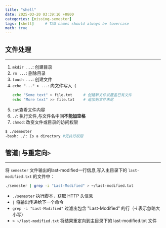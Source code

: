 ```yaml
---
title: "shell"
date: 2025-03-20 03:39:16 +0800
categories: [missing-semester]
tags: [shell]     # TAG names should always be lowercase
math: true
---
```

## 文件处理
---
1. `mkdir ...`: 创建目录
2. `rm ...`: 删除目录
3. `touch ...`: 创建文件
4. `echo "..." > ...`: 向文件写入（
	```bash
   echo "Some text" > file.txt     # 创建新文件或覆盖已有文件
   echo "More text" >> file.txt    # 追加到文件末尾
   ```
5. `cat`查看文件内容
6. `./`: 执行文件,与文件名中间**不能加空格**
7. `chmod`: 改变文件或目录的访问权限
```bash
$ ./semester 
-bash: ./: Is a directory #无执行权限
```

## 管道`|`与重定向`>`
---
将 `semester` 文件输出的last-modified一行信息,写入主目录下的 `last-modified.txt` 的文件中：
```bash
./semester | grep -i "Last-Modified" > ~/last-modified.txt
```
- `./semester` 执行脚本，获取 HTTP 头信息
- `|` 将输出传递给下一个命令
- `grep -i "Last-Modified"` 过滤出包含 "Last-Modified" 的行（-i 表示忽略大小写）
- `> ~/last-modified.txt` 将结果重定向到主目录下的 last-modified.txt 文件
